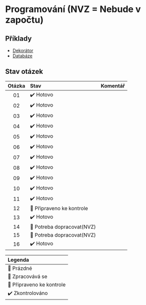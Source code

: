 # Programování (NVZ = Nebude v započtu)

## Příklady
* [Dekorátor](https://github.com/Vofy/Maturita-PRG-Zmrzlina)
* [Databáze](https://github.com/Vofy/Maturita-PRG-Databaze)

## Stav otázek
| Otázka | Stav                              | Komentář |
| :----: | :-------------------------------- | :------- |
| 01     | :heavy_check_mark: Hotovo         |          |
| 02     | :heavy_check_mark: Hotovo         |          |
| 03     | :heavy_check_mark: Hotovo         |          |
| 04     | :heavy_check_mark: Hotovo         |          |
| 05     | :heavy_check_mark: Hotovo         |          |
| 06     | :heavy_check_mark: Hotovo         |          |
| 07     | :heavy_check_mark: Hotovo         |          |
| 08     | :heavy_check_mark: Hotovo         |          |
| 09     | :heavy_check_mark: Hotovo         |          |
| 10     | :heavy_check_mark: Hotovo         |          |
| 11     | :heavy_check_mark: Hotovo         |          |
| 12     | :pushpin: Připraveno ke kontrole  |          |
| 13     | :heavy_check_mark: Hotovo         |          |
| 14     | :pushpin: Potreba dopracovat(NVZ) |          |
| 15     | :pushpin: Potreba dopracovat(NVZ) |          |
| 16     | :heavy_check_mark: Hotovo         |          |

| Legenda                          |
| :------------------------------- |
| :black_square_button: Prázdné    |
| :construction: Zpracovává se     |
| :pushpin: Připraveno ke kontrole |
| :heavy_check_mark: Zkontrolováno |
